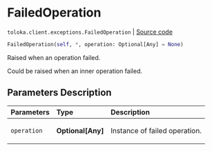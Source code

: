 # FailedOperation
`toloka.client.exceptions.FailedOperation` | [Source code](https://github.com/Toloka/toloka-kit/blob/v1.1.4/src/client/exceptions.py#L40)

```python
FailedOperation(self, *, operation: Optional[Any] = None)
```

Raised when an operation failed.


Could be raised when an inner operation failed.

## Parameters Description

| Parameters | Type | Description |
| :----------| :----| :-----------|
`operation`|**Optional\[Any\]**|<p>Instance of failed operation.</p>
